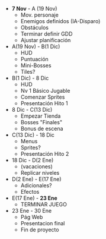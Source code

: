 - **7 Nov** - A (19 Nov)
  - Mov. personaje
  - Enemigos definidos (IA-Disparo)
  - Obstáculos
  - Terminar definir GDD
  - Ajustar planificación
- A(19 Nov) - B(1 Dic)
  - HUD
  - Puntuación
  - Mini-Bosses
  - Tiles?
- B(1 Dic) - 8 Dic
  - HUD
  - Nv 1 Básico Jugable
  - Comenzar Sprites
  - Presentación Hito 1
- 8 Dic - C(13 Dic)
  - Empezar Tienda
  - Bosses &quot;Finales&quot;
  - Bonus de escena
- C(13 Dic) - 18 Dic
  - Menus
  - Sprites?
  - Presentación Hito 2
- 18 Dic - D(2 Ene)
  - (vacaciones)
  - Replicar niveles
- D(2 Ene) - E(17 Ene)
  - Adicionales?
  - Efectos
- E(17 Ene) - **23 Ene**
  - TERMINAR JUEGO
- 23 Ene - 30 Ene
  - Pág Web
  - Presentacion final
  - Fin de proyecto
